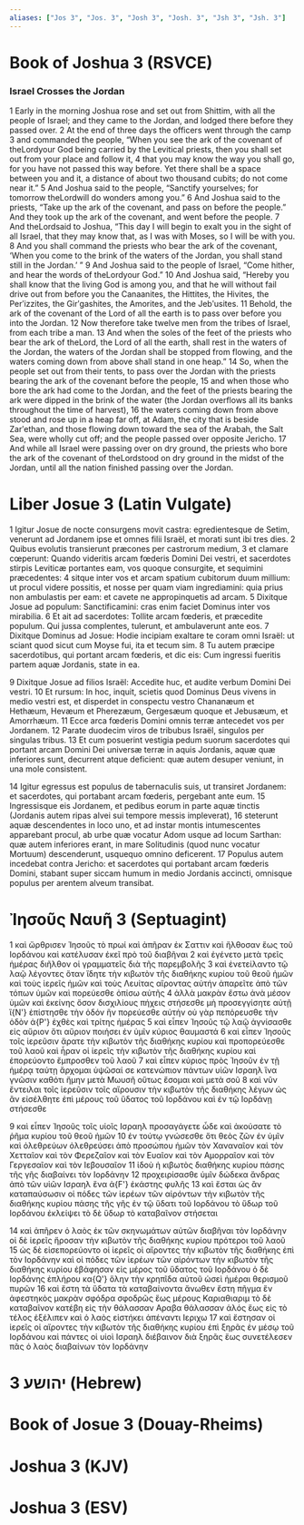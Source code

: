 ```yaml
---
aliases: ["Jos 3", "Jos. 3", "Josh 3", "Josh. 3", "Jsh 3", "Jsh. 3"]
---
```



# Book of Joshua 3 (RSVCE)

### Israel Crosses the Jordan
1 Early in the morning Joshua rose and set out from Shittim, with all the people of Israel; and they came to the Jordan, and lodged there before they passed over.
2 At the end of three days the officers went through the camp
3 and commanded the people, “When you see the ark of the covenant of theLordyour God being carried by the Levitical priests, then you shall set out from your place and follow it,
4 that you may know the way you shall go, for you have not passed this way before. Yet there shall be a space between you and it, a distance of about two thousand cubits; do not come near it.”
5 And Joshua said to the people, “Sanctify yourselves; for tomorrow theLordwill do wonders among you.”
6 And Joshua said to the priests, “Take up the ark of the covenant, and pass on before the people.” And they took up the ark of the covenant, and went before the people.
7 And theLordsaid to Joshua, “This day I will begin to exalt you in the sight of all Israel, that they may know that, as I was with Moses, so I will be with you.
8 And you shall command the priests who bear the ark of the covenant, ‘When you come to the brink of the waters of the Jordan, you shall stand still in the Jordan.’ ”
9 And Joshua said to the people of Israel, “Come hither, and hear the words of theLordyour God.”
10 And Joshua said, “Hereby you shall know that the living God is among you, and that he will without fail drive out from before you the Canaanites, the Hittites, the Hivites, the Perʹizzites, the Girʹgashites, the Amorites, and the Jebʹusites.
11 Behold, the ark of the covenant of the Lord of all the earth is to pass over before you into the Jordan.
12 Now therefore take twelve men from the tribes of Israel, from each tribe a man.
13 And when the soles of the feet of the priests who bear the ark of theLord, the Lord of all the earth, shall rest in the waters of the Jordan, the waters of the Jordan shall be stopped from flowing, and the waters coming down from above shall stand in one heap.”
14 So, when the people set out from their tents, to pass over the Jordan with the priests bearing the ark of the covenant before the people,
15 and when those who bore the ark had come to the Jordan, and the feet of the priests bearing the ark were dipped in the brink of the water (the Jordan overflows all its banks throughout the time of harvest),
16 the waters coming down from above stood and rose up in a heap far off, at Adam, the city that is beside Zarʹethan, and those flowing down toward the sea of the Arabah, the Salt Sea, were wholly cut off; and the people passed over opposite Jericho.
17 And while all Israel were passing over on dry ground, the priests who bore the ark of the covenant of theLordstood on dry ground in the midst of the Jordan, until all the nation finished passing over the Jordan.


# Liber Josue 3 (Latin Vulgate)

1 Igitur Josue de nocte consurgens movit castra: egredientesque de Setim, venerunt ad Jordanem ipse et omnes filii Israël, et morati sunt ibi tres dies.
2 Quibus evolutis transierunt præcones per castrorum medium,
3 et clamare cœperunt: Quando videritis arcam fœderis Domini Dei vestri, et sacerdotes stirpis Leviticæ portantes eam, vos quoque consurgite, et sequimini præcedentes:
4 sitque inter vos et arcam spatium cubitorum duum millium: ut procul videre possitis, et nosse per quam viam ingrediamini: quia prius non ambulastis per eam: et cavete ne appropinquetis ad arcam.
5 Dixitque Josue ad populum: Sanctificamini: cras enim faciet Dominus inter vos mirabilia.
6 Et ait ad sacerdotes: Tollite arcam fœderis, et præcedite populum. Qui jussa complentes, tulerunt, et ambulaverunt ante eos.
7 Dixitque Dominus ad Josue: Hodie incipiam exaltare te coram omni Israël: ut sciant quod sicut cum Moyse fui, ita et tecum sim.
8 Tu autem præcipe sacerdotibus, qui portant arcam fœderis, et dic eis: Cum ingressi fueritis partem aquæ Jordanis, state in ea.

9 Dixitque Josue ad filios Israël: Accedite huc, et audite verbum Domini Dei vestri.
10 Et rursum: In hoc, inquit, scietis quod Dominus Deus vivens in medio vestri est, et disperdet in conspectu vestro Chananæum et Hethæum, Hevæum et Pherezæum, Gergesæum quoque et Jebusæum, et Amorrhæum.
11 Ecce arca fœderis Domini omnis terræ antecedet vos per Jordanem.
12 Parate duodecim viros de tribubus Israël, singulos per singulas tribus.
13 Et cum posuerint vestigia pedum suorum sacerdotes qui portant arcam Domini Dei universæ terræ in aquis Jordanis, aquæ quæ inferiores sunt, decurrent atque deficient: quæ autem desuper veniunt, in una mole consistent.

14 Igitur egressus est populus de tabernaculis suis, ut transiret Jordanem: et sacerdotes, qui portabant arcam fœderis, pergebant ante eum.
15 Ingressisque eis Jordanem, et pedibus eorum in parte aquæ tinctis (Jordanis autem ripas alvei sui tempore messis impleverat),
16 steterunt aquæ descendentes in loco uno, et ad instar montis intumescentes apparebant procul, ab urbe quæ vocatur Adom usque ad locum Sarthan: quæ autem inferiores erant, in mare Solitudinis (quod nunc vocatur Mortuum) descenderunt, usquequo omnino deficerent.
17 Populus autem incedebat contra Jericho: et sacerdotes qui portabant arcam fœderis Domini, stabant super siccam humum in medio Jordanis accincti, omnisque populus per arentem alveum transibat.


# Ἰησοῦς Nαυῆ 3 (Septuagint)

1 καὶ ὤρθρισεν Ἰησοῦς τὸ πρωί καὶ ἀπῆραν ἐκ Σαττιν καὶ ἤλθοσαν ἕως τοῦ Ιορδάνου καὶ κατέλυσαν ἐκεῖ πρὸ τοῦ διαβῆναι
2 καὶ ἐγένετο μετὰ τρεῖς ἡμέρας διῆλθον οἱ γραμματεῖς διὰ τῆς παρεμβολῆς
3 καὶ ἐνετείλαντο τῷ λαῷ λέγοντες ὅταν ἴδητε τὴν κιβωτὸν τῆς διαθήκης κυρίου τοῦ θεοῦ ἡμῶν καὶ τοὺς ἱερεῖς ἡμῶν καὶ τοὺς Λευίτας αἴροντας αὐτήν ἀπαρεῖτε ἀπὸ τῶν τόπων ὑμῶν καὶ πορεύεσθε ὀπίσω αὐτῆς
4 ἀλλὰ μακρὰν ἔστω ἀνὰ μέσον ὑμῶν καὶ ἐκείνης ὅσον δισχιλίους πήχεις στήσεσθε μὴ προσεγγίσητε αὐτῇ ἵ{N'} ἐπίστησθε τὴν ὁδόν ἣν πορεύεσθε αὐτήν οὐ γὰρ πεπόρευσθε τὴν ὁδὸν ἀ{P'} ἐχθὲς καὶ τρίτης ἡμέρας
5 καὶ εἶπεν Ἰησοῦς τῷ λαῷ ἁγνίσασθε εἰς αὔριον ὅτι αὔριον ποιήσει ἐν ὑμῖν κύριος θαυμαστά
6 καὶ εἶπεν Ἰησοῦς τοῖς ἱερεῦσιν ἄρατε τὴν κιβωτὸν τῆς διαθήκης κυρίου καὶ προπορεύεσθε τοῦ λαοῦ καὶ ἦραν οἱ ἱερεῖς τὴν κιβωτὸν τῆς διαθήκης κυρίου καὶ ἐπορεύοντο ἔμπροσθεν τοῦ λαοῦ
7 καὶ εἶπεν κύριος πρὸς Ἰησοῦν ἐν τῇ ἡμέρᾳ ταύτῃ ἄρχομαι ὑψῶσαί σε κατενώπιον πάντων υἱῶν Ισραηλ ἵνα γνῶσιν καθότι ἤμην μετὰ Μωυσῆ οὕτως ἔσομαι καὶ μετὰ σοῦ
8 καὶ νῦν ἔντειλαι τοῖς ἱερεῦσιν τοῖς αἴρουσιν τὴν κιβωτὸν τῆς διαθήκης λέγων ὡς ἂν εἰσέλθητε ἐπὶ μέρους τοῦ ὕδατος τοῦ Ιορδάνου καὶ ἐν τῷ Ιορδάνῃ στήσεσθε

9 καὶ εἶπεν Ἰησοῦς τοῖς υἱοῖς Ισραηλ προσαγάγετε ὧδε καὶ ἀκούσατε τὸ ῥῆμα κυρίου τοῦ θεοῦ ἡμῶν
10 ἐν τούτῳ γνώσεσθε ὅτι θεὸς ζῶν ἐν ὑμῖν καὶ ὀλεθρεύων ὀλεθρεύσει ἀπὸ προσώπου ἡμῶν τὸν Χαναναῖον καὶ τὸν Χετταῖον καὶ τὸν Φερεζαῖον καὶ τὸν Ευαῖον καὶ τὸν Αμορραῖον καὶ τὸν Γεργεσαῖον καὶ τὸν Ιεβουσαῖον
11 ἰδοὺ ἡ κιβωτὸς διαθήκης κυρίου πάσης τῆς γῆς διαβαίνει τὸν Ιορδάνην
12 προχειρίσασθε ὑμῖν δώδεκα ἄνδρας ἀπὸ τῶν υἱῶν Ισραηλ ἕνα ἀ{F'} ἑκάστης φυλῆς
13 καὶ ἔσται ὡς ἂν καταπαύσωσιν οἱ πόδες τῶν ἱερέων τῶν αἰρόντων τὴν κιβωτὸν τῆς διαθήκης κυρίου πάσης τῆς γῆς ἐν τῷ ὕδατι τοῦ Ιορδάνου τὸ ὕδωρ τοῦ Ιορδάνου ἐκλείψει τὸ δὲ ὕδωρ τὸ καταβαῖνον στήσεται

14 καὶ ἀπῆρεν ὁ λαὸς ἐκ τῶν σκηνωμάτων αὐτῶν διαβῆναι τὸν Ιορδάνην οἱ δὲ ἱερεῖς ἤροσαν τὴν κιβωτὸν τῆς διαθήκης κυρίου πρότεροι τοῦ λαοῦ
15 ὡς δὲ εἰσεπορεύοντο οἱ ἱερεῖς οἱ αἴροντες τὴν κιβωτὸν τῆς διαθήκης ἐπὶ τὸν Ιορδάνην καὶ οἱ πόδες τῶν ἱερέων τῶν αἰρόντων τὴν κιβωτὸν τῆς διαθήκης κυρίου ἐβάφησαν εἰς μέρος τοῦ ὕδατος τοῦ Ιορδάνου ὁ δὲ Ιορδάνης ἐπλήρου κα{Q'} ὅλην τὴν κρηπῖδα αὐτοῦ ὡσεὶ ἡμέραι θερισμοῦ πυρῶν
16 καὶ ἔστη τὰ ὕδατα τὰ καταβαίνοντα ἄνωθεν ἔστη πῆγμα ἓν ἀφεστηκὸς μακρὰν σφόδρα σφοδρῶς ἕως μέρους Καριαθιαριμ τὸ δὲ καταβαῖνον κατέβη εἰς τὴν θάλασσαν Αραβα θάλασσαν ἁλός ἕως εἰς τὸ τέλος ἐξέλιπεν καὶ ὁ λαὸς εἱστήκει ἀπέναντι Ιεριχω
17 καὶ ἔστησαν οἱ ἱερεῖς οἱ αἴροντες τὴν κιβωτὸν τῆς διαθήκης κυρίου ἐπὶ ξηρᾶς ἐν μέσῳ τοῦ Ιορδάνου καὶ πάντες οἱ υἱοὶ Ισραηλ διέβαινον διὰ ξηρᾶς ἕως συνετέλεσεν πᾶς ὁ λαὸς διαβαίνων τὸν Ιορδάνην


# 3 יהושע (Hebrew)


# Book of Josue 3 (Douay-Rheims)


# Joshua 3 (KJV)


# Joshua 3 (ESV)

